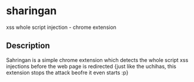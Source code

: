 # sharingan
xss whole script injection - chrome extension

Description
-------------
Sahringan is a simple chrome extension which detects the whole script xss injections before the web page is redirected {just like the uchihas, this extension stops the attack beofre it even starts :p}
